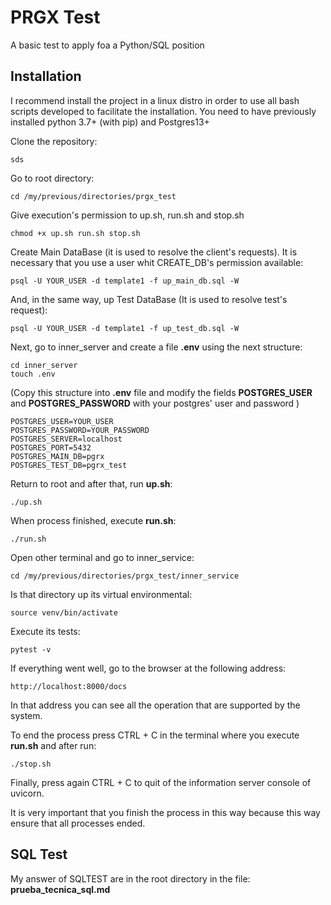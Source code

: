# PRGX Test

A basic test to apply foa a Python/SQL position

## Installation

I recommend install the project in a linux distro in order to use all
bash scripts developed to facilitate the installation.
You need to have previously installed python 3.7+ (with pip) and Postgres13+

Clone the repository:
    
    sds

Go to root directory:
    
    cd /my/previous/directories/prgx_test

Give execution's permission to up.sh, run.sh and stop.sh
    
    chmod +x up.sh run.sh stop.sh

Create Main DataBase (it is used to resolve the client's requests).
It is necessary that you use a user whit CREATE_DB's permission
available:

    psql -U YOUR_USER -d template1 -f up_main_db.sql -W

And, in the same way, up Test DataBase (It is used to resolve test's request):

    psql -U YOUR_USER -d template1 -f up_test_db.sql -W

Next, go to inner_server and create a file **.env** using the next structure:
    
    cd inner_server
    touch .env

(Copy this structure into **.env** file and modify the fields **POSTGRES_USER** and
**POSTGRES_PASSWORD** with your postgres' user and password )

    POSTGRES_USER=YOUR_USER
    POSTGRES_PASSWORD=YOUR_PASSWORD
    POSTGRES_SERVER=localhost
    POSTGRES_PORT=5432
    POSTGRES_MAIN_DB=pgrx
    POSTGRES_TEST_DB=pgrx_test

Return to root and after that, run **up.sh**:

    ./up.sh

When process finished, execute **run.sh**:

    ./run.sh

Open other terminal and go to inner_service:

    cd /my/previous/directories/prgx_test/inner_service

Is that directory up its virtual environmental:

    source venv/bin/activate

Execute its tests:

    pytest -v

If everything went well, go to the browser at the following
address:

    http://localhost:8000/docs

In that address you can see all the operation that are supported
by the system.

To end the process press CTRL + C in the terminal where you execute
**run.sh** and after run:
    
    ./stop.sh

Finally, press again CTRL + C to quit of the information server console
of uvicorn.

It is very important that you finish the process in this way because this
way ensure that all processes ended.

## SQL Test

My answer of SQLTEST are in the root directory in the file: 
**prueba_tecnica_sql.md** 
    